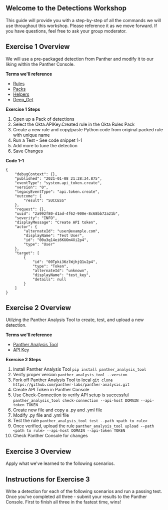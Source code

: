 ## Welcome to the Detections Workshop
This guide will provide you with a step-by-step of all the commands we will use throughout this workshop. Please reference it as we move forward. If you have questions, feel free to ask your group moderator.

## Exercise 1 Overview
We will use a pre-packaged detection from Panther and modify it to our liking within the Panther Console.

**Terms we'll reference**
- [Rules](https://docs.panther.com/writing-detections/rules)
- [Packs](https://docs.panther.com/writing-detections/detection-packs)
- [Helpers](https://docs.panther.com/writing-detections/globals?q=helpers)
- [Deep_Get](https://docs.panther.com/writing-detections#accessing-nested-fields-safely)

**Exercise 1 Steps**
1. Open up a Pack of detections
2. Select the Okta.APIKey.Created rule in the Okta Rules Pack
3. Create a new rule and copy/paste Python code from original packed rule with unique name
4. Run a Test - See code snippet 1-1
5. Add more to tune the detection 
6. Save Changes


**Code 1-1**
```
{
	"debugContext": {},
	"published": "2021-01-08 21:28:34.875",
	"eventType": "system.api_token.create",
	"version": "0",
	"legacyEventType": "api.token.create",
	"outcome": {
		"result": "SUCCESS"
	},
	"request": {},
	"uuid": "2a992f80-d1ad-4f62-900e-8c68bb72a21b",
	"severity": "INFO",
	"displayMessage": "Create API token",
	"actor": {
		"alternateId": "user@example.com",
		"displayName": "Test User",
		"id": "00u3q14ei6KUOm4Xi2p4",
		"type": "User"
	},
	"target": [
		{
			"id": "00Tpki36zlWjhjQ1u2p4",
			"type": "Token",
			"alternateId": "unknown",
			"displayName": "test_key",
			"details": null
		}
	]
}
```

## Exercise 2 Overview
Utilzing the Panther Analysis Tool to create, test, and upload a new detection. 


**Terms we'll reference**
- [Panther Analysis Tool](https://docs.panther.com/panther-developer-workflows/panther-analysis-tool#overview)
- [API Key](https://docs.panther.com/panther-developer-workflows/api#how-to-use-panthers-api)


**Exercise 2 Steps**
1. Install Panther Analysis Tool 
```pip install panther_analysis_tool```
2. Verify proper version 
```panther_analysis_tool --version```
3. Fork off Panther Analysis Tool to local 
```git clone https://github.com/panther-labs/panther-analysis.git```
4. Create API Token in Panther Console 
5. Use Check-Connection to verify API setup is successful
```panther_analysis_tool check-connection --api-host DOMAIN --api-token TOKEN```
6. Create new file and copy a .py and .yml file
7. Modify .py file and .yml file
8. Test the rule
```panther_analysis_tool test --path <path to rule>```
9. Once verified, upload the rule
```panther_analysis_tool upload --path <path to rule> --api-host DOMAIN --api-token TOKEN```
10. Check Panther Console for changes


## Exercise 3 Overview
Apply what we've learned to the following scenarios.

## Instructions for Exercise 3
Write a detection for each of the following scenarios and run a passing test. Once you've completed all three - submit your results to the Panther Console. First to finish all three in the fastest time, wins! 














